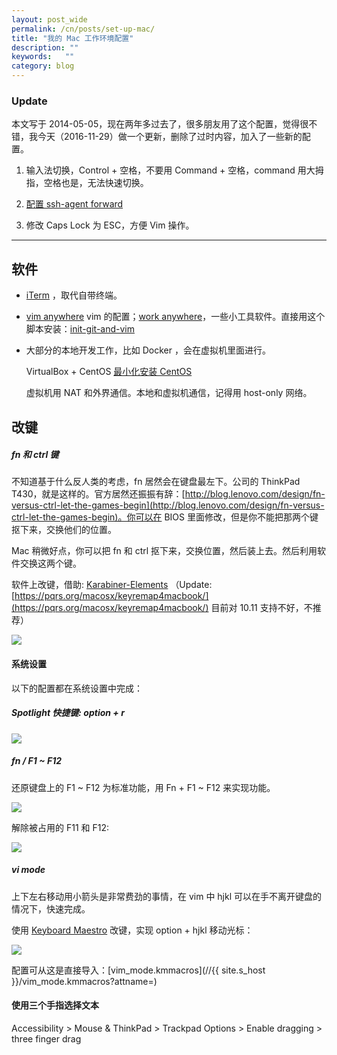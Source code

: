 ```yaml
---
layout: post_wide
permalink: /cn/posts/set-up-mac/
title: "我的 Mac 工作环境配置"
description: ""
keywords:   ""
category: blog
---
```


### Update

本文写于 2014-05-05，现在两年多过去了，很多朋友用了这个配置，觉得很不错，我今天（2016-11-29）做一个更新，删除了过时内容，加入了一些新的配置。

1. 输入法切换，Control + 空格，不要用 Command + 空格，command 用大拇指，空格也是，无法快速切换。

2. [配置 ssh-agent forward](https://www.liaohuqiu.net/cn/posts/ssh-agent-forward/)

3. 修改 Caps Lock 为 ESC，方便 Vim 操作。

---

## 软件

*   [iTerm](http://www.iterm2.com/) ，取代自带终端。

*   [vim anywhere](https://github.com/liaohuqiu/vim_anywhere) vim 的配置；[work anywhere](https://github.com/liaohuqiu/work-anywhere)，一些小工具软件。直接用这个脚本安装：[init-git-and-vim](https://gist.github.com/liaohuqiu/92c00403c78459caf8440da8d7432c94)

*   大部分的本地开发工作，比如 Docker ，会在虚拟机里面进行。

    VirtualBox + CentOS [最小化安装 CentOS](http://www.liaohuqiu.net/posts/install-lamp-on-minimum-centos/)

    虚拟机用 NAT 和外界通信。本地和虚拟机通信，记得用 host-only 网络。

## 改键

##### fn 和 ctrl 键

不知道基于什么反人类的考虑，fn 居然会在键盘最左下。公司的 ThinkPad T430，就是这样的。官方居然还振振有辞：[http://blog.lenovo.com/design/fn-versus-ctrl-let-the-games-begin](http://blog.lenovo.com/design/fn-versus-ctrl-let-the-games-begin)。你可以在 BIOS 里面修改，但是你不能把那两个键抠下来，交换他们的位置。

Mac 稍微好点，你可以把 fn 和 ctrl 抠下来，交换位置，然后装上去。然后利用软件交换这两个键。

软件上改键，借助:  [Karabiner-Elements](https://github.com/tekezo/Karabiner-Elements) （Update: [https://pqrs.org/macosx/keyremap4macbook/](https://pqrs.org/macosx/keyremap4macbook/) 目前对 10.11 支持不好，不推荐）

<img src="//{{ site.s_host }}/mac-setup-keys-fn-ctrl-01.png"/>

#### 系统设置

以下的配置都在系统设置中完成：

##### Spotlight 快捷键: option + r

<img src="//{{ site.s_host }}/mac-setup-keys-spotlight.png"/>

##### fn / F1 ~ F12

还原键盘上的 F1 ~ F12 为标准功能，用 Fn + F1 ~ F12 来实现功能。

<img src="//{{ site.s_host }}/mac-setup-keys-fn.png"/>

解除被占用的 F11 和 F12:

<img src="//{{ site.s_host }}/mac-setup-keys-f11-f12.png"/>

##### vi mode

上下左右移动用小箭头是非常费劲的事情，在 vim 中 hjkl 可以在手不离开键盘的情况下，快速完成。

使用 [Keyboard Maestro](https://www.keyboardmaestro.com/main/) 改键，实现 option + hjkl 移动光标：

<img src="//{{ site.s_host }}/mac-setup-keys-vi-mode-01.png"/>

配置可从这是直接导入：[vim_mode.kmmacros](//{{ site.s_host }}/vim_mode.kmmacros?attname=)

#### 使用三个手指选择文本 

Accessibility > Mouse & ThinkPad > Trackpad Options > Enable dragging > three finger drag
